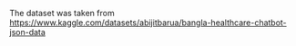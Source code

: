 The dataset was taken from
https://www.kaggle.com/datasets/abijitbarua/bangla-healthcare-chatbot-json-data
